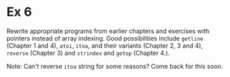 # Ex 6

Rewrite appropriate programs from earlier chapters and exercises with pointers instead of array indexing. Good possibilities include `getline` (Chapter 1 and 4), `atoi`, `itoa`, and their variants (Chapter 2, 3 and 4), `reverse` (Chapter 3) and `strindex` and `getop` (Chapter 4.).

Note: Can't reverse `itoa` string for some reasons? Come back for this soon.